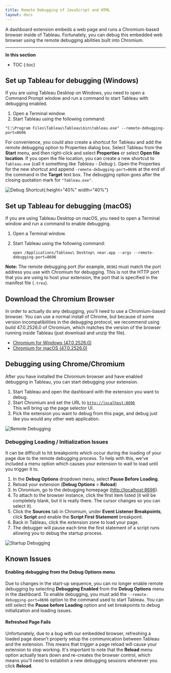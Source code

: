 ```yaml
---
title: Remote Debugging of JavaScript and HTML
layout: docs
---
```


A dashboard extension embeds a web page and runs a Chromium-based browser inside of Tableau. Fortunately, you can debug this embedded web browser using the remote debugging abilities built into Chromium.

---
**In this section**

* TOC
{:toc}

 
## Set up Tableau for debugging (Windows)


<!--

1. Start Tableau and drag an extension onto the dashboard.
2. Select the extension in the dashboard. 
3. Click the **More Options** button in the upper-left or upper-right corner of the extension. Click **Debug Options** > **Enable Debugging**.
4. After enabling debugging, select **Debug Options** > **Reload** to reinitialize the browser. You might need to stop and restart Tableau for the settings to take effect. 

![Enable and reload]({{site.baseurl}}/assets/TcNTYA9566.gif)


After you've done these steps, debugging will be enabled for all extensions until you turn it off.
-->
If you are using Tableau Desktop on Windows, you need to open a Command Prompt window and run a command to start Tableau with debugging enabled. 

1. Open a Terminal window. 
2. Start Tableau using the following command:

```
"C:\Program Files\Tableau\Tableau\bin\tableau.exe" --remote-debugging-port=8696
```

For convenience, you could also create a shortcut for Tableau and add the remote debugging option to Properties dialog box. Select Tableau from the **Start** menu, and then right-click and select **Properties** or select **Open file location**. If you open the file location, you can create a new shortcut to `Tableau.exe` (call it something like *Tableau - Debug* ). Open the Properties for the new shortcut and append `-remote-debugging-port=8696` at the end of the command in the **Target** text box. The debugging option goes after the closing quotation mark for `"Tableau.exe"`. 

![Debug Shortcut]({{site.baseurl}}/assets/Tableau_shortcut_debug.png){:height="40%" width="40%"}

## Set up Tableau for debugging (macOS)

If you are using Tableau Desktop on macOS, you need to open a Terminal window and run a command to enable debugging. 

1. Open a Terminal window. 
2. Start Tableau using the following command:

   ```
   open /Applications/Tableau\ Desktop\ near.app --args --remote-debugging-port=8696
   ```

**Note:** The remote debugging port (for example, `8696`) must match the port address you use with Chromium for debugging. This is not the HTTP port that you are using to host your extension, the port that is specified in the manifest file (`.trex`). 


## Download the Chromium Browser
In order to actually do any debugging, you'll need to use a Chromium-based browser. You can use a normal install of Chrome, but because of some version incompatibilities in the debugging protocol, we recommend using build 47.0.2526.0 of Chromium, which matches the version of the browser running inside Tableau (just download and unzip the file).
* [Chromium for Windows (47.0.2526.0)](https://www.googleapis.com/download/storage/v1/b/chromium-browser-snapshots/o/Win%2F352221%2Fchrome-win32.zip?generation=1443839123039000&alt=media)  
* [Chromium for macOS (47.0.2526.0)](https://www.googleapis.com/download/storage/v1/b/chromium-browser-snapshots/o/Mac%2F352221%2Fchrome-mac.zip?generation=1443838516381000&alt=media) 


## Debugging using Chrome/Chromium
After you have installed the Chromium browser and have enabled debugging in Tableau, you can start debugging your extension. 
1. Start Tableau and open the dashboard with the extension you want to debug. 
2. Start Chromium and set the URL to [`http://localhost:8696`](http://localhost:8696)  
   This will bring up the page selector UI. 
3. Pick the extension you want to debug from this page, and debug just like you would any other web application.

![Remote Debugging]({{site.baseurl}}/assets/UsWdJEnOiR.gif)

### Debugging Loading / Initialization Issues
It can be difficult to hit breakpoints which occur during the loading of your page due to the remote debugging process. To help with this, we've included a menu option which causes your extension to wait to load until you trigger it to.
1. In the **Debug Options** dropdown menu, select **Pause Before Loading**.
2. Reload your extension (**Debug Options** > **Reload**)
3. In Chromium, go to the debugging homepage ([http://localhost:8696](http://localhost:8696)). 
4. To attach to the browser instance, click the first item listed (it will be completely blank, but it is really there. The cursor changes so you can select it). 
4. Click the **Sources** tab in Chromium, under **Event Listener Breakpoints**, click **Script** and enable the **Script First Statement** breakpoint.
5. Back in Tableau, click the extension zone to load your page.
6. The debugger will pause each time the first statement of a script runs allowing you to debug the startup process.

![Startup Debugging]({{site.baseurl}}/assets/foucUWBiUJ.gif)

## Known Issues

#### Enabling debugging from the Debug Options menu

Due to changes in the start-up sequence, you can no longer enable remote debugging by selecting **Debugging Enabled** from the **Debug Options** menu in the dashboard. To enable debugging, you must add the `--remote-debugging-port=8696` option to the command used to start Tableau. You can still select the **Pause before Loading** option and set breakpoints to debug initialization and loading issues.  

#### Refreshed Page Fails
Unfortunately, due to a bug with our embedded browser, refreshing a loaded page doesn't properly setup the communication between Tableau and the extension. This means that trigger a page reload will cause your extension to stop working. It's important to note that the **Reload** menu option actually tears down and re-creates the browser control, which means you'll need to establish a new debugging sessions whenever you click **Reload**.

